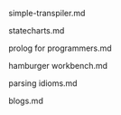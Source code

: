 
simple-transpiler.md

statecharts.md

prolog for programmers.md

hamburger workbench.md

parsing idioms.md

blogs.md